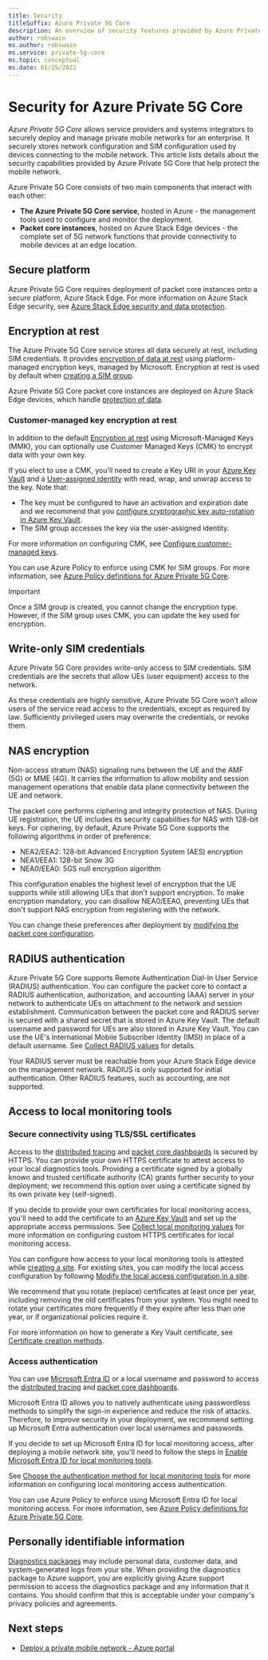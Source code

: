 ```yaml
---
title: Security
titleSuffix: Azure Private 5G Core
description: An overview of security features provided by Azure Private 5G Core.
author: robswain
ms.author: robswain
ms.service: private-5g-core
ms.topic: conceptual
ms.date: 01/25/2022
---
```


# Security for Azure Private 5G Core

*Azure Private 5G Core* allows service providers and systems integrators to securely deploy and manage private mobile networks for an enterprise. It securely stores network configuration and SIM configuration used by devices connecting to the mobile network. This article lists details about the security capabilities provided by Azure Private 5G Core that help protect the mobile network.

Azure Private 5G Core consists of two main components that interact with each other:

- **The Azure Private 5G Core service**, hosted in Azure - the management tools used to configure and monitor the deployment.
- **Packet core instances**, hosted on Azure Stack Edge devices - the complete set of 5G network functions that provide connectivity to mobile devices at an edge location.

## Secure platform

Azure Private 5G Core requires deployment of packet core instances onto a secure platform, Azure Stack Edge. For more information on Azure Stack Edge security, see [Azure Stack Edge security and data protection](../databox-online/azure-stack-edge-security.md).

## Encryption at rest

The Azure Private 5G Core service stores all data securely at rest, including SIM credentials. It provides [encryption of data at rest](../security/fundamentals/encryption-overview.md) using platform-managed encryption keys, managed by Microsoft. Encryption at rest is used by default when [creating a SIM group](manage-sim-groups.md#create-a-sim-group).

Azure Private 5G Core packet core instances are deployed on Azure Stack Edge devices, which handle [protection of data](../databox-online/azure-stack-edge-security.md#protect-your-data).

### Customer-managed key encryption at rest

In addition to the default [Encryption at rest](#encryption-at-rest) using Microsoft-Managed Keys (MMK), you can optionally use Customer Managed Keys (CMK) to encrypt data with your own key.

If you elect to use a CMK, you'll need to create a Key URI in your [Azure Key Vault](../key-vault/index.yml) and a [User-assigned identity](../active-directory/managed-identities-azure-resources/overview.md) with read, wrap, and unwrap access to the key. Note that:

- The key must be configured to have an activation and expiration date and we recommend that you [configure cryptographic key auto-rotation in Azure Key Vault](../key-vault/keys/how-to-configure-key-rotation.md).
- The SIM group accesses the key via the user-assigned identity.

For more information on configuring CMK, see [Configure customer-managed keys](/azure/cosmos-db/how-to-setup-cmk).

You can use Azure Policy to enforce using CMK for SIM groups. For more information, see [Azure Policy definitions for Azure Private 5G Core](azure-policy-reference.md).

> [!IMPORTANT]
> Once a SIM group is created, you cannot change the encryption type. However, if the SIM group uses CMK, you can update the key used for encryption.

## Write-only SIM credentials

Azure Private 5G Core provides write-only access to SIM credentials. SIM credentials are the secrets that allow UEs (user equipment) access to the network.

As these credentials are highly sensitive, Azure Private 5G Core won't allow users of the service read access to the credentials, except as required by law. Sufficiently privileged users may overwrite the credentials, or revoke them.

## NAS encryption

Non-access stratum (NAS) signaling runs between the UE and the AMF (5G) or MME (4G). It carries the information to allow mobility and session management operations that enable data plane connectivity between the UE and network.

The packet core performs ciphering and integrity protection of NAS. During UE registration, the UE includes its security capabilities for NAS with 128-bit keys. For ciphering, by default, Azure Private 5G Core supports the following algorithms in order of preference:

- NEA2/EEA2: 128-bit Advanced Encryption System (AES) encryption
- NEA1/EEA1: 128-bit Snow 3G
- NEA0/EEA0: 5GS null encryption algorithm

This configuration enables the highest level of encryption that the UE supports while still allowing UEs that don't support encryption. To make encryption mandatory, you can disallow NEA0/EEA0, preventing UEs that don't support NAS encryption from registering with the network.

You can change these preferences after deployment by [modifying the packet core configuration](modify-packet-core.md).

## RADIUS authentication

Azure Private 5G Core supports Remote Authentication Dial-In User Service (RADIUS) authentication. You can configure the packet core to contact a RADIUS authentication, authorization, and accounting (AAA) server in your network to authenticate UEs on attachment to the network and session establishment. Communication between the packet core and RADIUS server is secured with a shared secret that is stored in Azure Key Vault. The default username and password for UEs are also stored in Azure Key Vault. You can use the UE's International Mobile Subscriber Identity (IMSI) in place of a default username. See [Collect RADIUS values](collect-required-information-for-a-site.md#collect-radius-values) for details.

Your RADIUS server must be reachable from your Azure Stack Edge device on the management network. RADIUS is only supported for initial authentication. Other RADIUS features, such as accounting, are not supported.

## Access to local monitoring tools

### Secure connectivity using TLS/SSL certificates

Access to the [distributed tracing](distributed-tracing.md) and [packet core dashboards](packet-core-dashboards.md) is secured by HTTPS. You can provide your own HTTPS certificate to attest access to your local diagnostics tools. Providing a certificate signed by a globally known and trusted certificate authority (CA) grants further security to your deployment; we recommend this option over using a certificate signed by its own private key (self-signed).

If you decide to provide your own certificates for local monitoring access, you'll need to add the certificate to an [Azure Key Vault](../key-vault/index.yml) and set up the appropriate access permissions. See [Collect local monitoring values](collect-required-information-for-a-site.md#collect-local-monitoring-values) for more information on configuring custom HTTPS certificates for local monitoring access.

You can configure how access to your local monitoring tools is attested while [creating a site](create-a-site.md). For existing sites, you can modify the local access configuration by following [Modify the local access configuration in a site](modify-local-access-configuration.md).

We recommend that you rotate (replace) certificates at least once per year, including removing the old certificates from your system. You might need to rotate your certificates more frequently if they expire after less than one year, or if organizational policies require it.

For more information on how to generate a Key Vault certificate, see [Certificate creation methods](../key-vault/certificates/create-certificate.md).

### Access authentication

You can use [Microsoft Entra ID](../active-directory/authentication/overview-authentication.md) or a local username and password to access the [distributed tracing](distributed-tracing.md) and [packet core dashboards](packet-core-dashboards.md). 

Microsoft Entra ID allows you to natively authenticate using passwordless methods to simplify the sign-in experience and reduce the risk of attacks. Therefore, to improve security in your deployment, we recommend setting up Microsoft Entra authentication over local usernames and passwords.

If you decide to set up Microsoft Entra ID for local monitoring access, after deploying a mobile network site, you'll need to follow the steps in [Enable Microsoft Entra ID for local monitoring tools](enable-azure-active-directory.md).

See [Choose the authentication method for local monitoring tools](collect-required-information-for-a-site.md#choose-the-authentication-method-for-local-monitoring-tools) for more information on configuring local monitoring access authentication.

You can use Azure Policy to enforce using Microsoft Entra ID for local monitoring access. For more information, see [Azure Policy definitions for Azure Private 5G Core](azure-policy-reference.md).

## Personally identifiable information

[Diagnostics packages](gather-diagnostics.md) may include personal data, customer data, and system-generated logs from your site. When providing the diagnostics package to Azure support, you are explicitly giving Azure support permission to access the diagnostics package and any information that it contains. You should confirm that this is acceptable under your company's privacy policies and agreements.

## Next steps

- [Deploy a private mobile network - Azure portal](how-to-guide-deploy-a-private-mobile-network-azure-portal.md)
